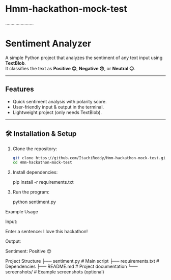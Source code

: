 # Hmm-hackathon-mock-test
......................
# Sentiment Analyzer  

A simple Python project that analyzes the sentiment of any text input using **TextBlob**.  
It classifies the text as **Positive 😊**, **Negative 😞**, or **Neutral 😐**.  

---

## Features
- Quick sentiment analysis with polarity score.
- User-friendly input & output in the terminal.
- Lightweight project (only needs TextBlob).

---

## 🛠️ Installation & Setup  

1. Clone the repository:  
   ```bash
   git clone https://github.com/ItachiReddy/Hmm-hackathon-mock-test.git
   cd Hmm-hackathon-mock-test
2. Install dependencies:

   pip install -r requirements.txt

3. Run the program:

   python sentiment.py
   
Example Usage

Input:

Enter a sentence: I love this hackathon!




Output:

Sentiment: Positive 😊

Project Structure
├── sentiment.py        # Main script
├── requirements.txt    # Dependencies
├── README.md           # Project documentation
└── screenshots/        # Example screenshots (optional)
      
